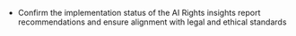 - Confirm the implementation status of the AI Rights insights report recommendations and ensure alignment with legal and ethical standards
